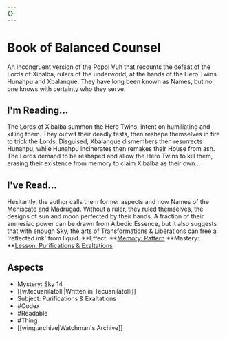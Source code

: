 ```yaml
---
{}
---
```

# Book of Balanced Counsel
An incongruent version of the Popol Vuh that recounts the defeat of the Lords of Xibalba, rulers of the underworld, at the hands of the Hero Twins Hunahpu and Xbalanque. They have long been known as Names, but no one knows with certainty who they serve.
## I'm Reading...
The Lords of Xibalba summon the Hero Twins, intent on humiliating and killing them. They outwit their deadly tests, then reshape themselves in fire to trick the Lords. Disguised, Xbalanque dismembers then resurrects Hunahpu, while Hunahpu incinerates then remakes their House from ash. The Lords demand to be reshaped and allow the Hero Twins to kill them, erasing their existence from memory to claim Xibalba as their own…
## I've Read...
Hesitantly, the author calls them former aspects and now Names of the Meniscate and Madrugad. Without a ruler, they ruled themselves, the designs of sun and moon perfected by their hands. A fraction of their amnesiac power can be drawn from Albedic Essence, but it also suggests that with enough Sky, the arts of Transformations & Liberations can free a 'reflected ink' from liquid.
**Effect: **[Memory: Pattern](https://uadaf.theevilroot.xyz/rowenarium/element/mem.pattern)
**Mastery: **[Lesson: Purifications & Exaltations](https://uadaf.theevilroot.xyz/rowenarium/element/x.purifications.exaltations)
## Aspects
- Mystery: Sky 14
- [[w.tecuanilatolli|Written in Tecuanilatolli]]
- Subject: Purifications & Exaltations
- #Codex
- #Readable
- #Thing
- [[wing.archive|Watchman's Archive]]